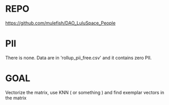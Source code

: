 # REPO
https://github.com/mulefish/DAO_LuluSpace_People

# PII
There is none. Data are in 'rollup_pii_free.csv' and it contains zero PII.

# GOAL
Vectorize the matrix, use KNN ( or something ) and find exemplar vectors in the matrix